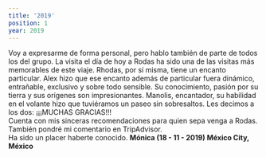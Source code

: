 ```yaml
---
title: '2019'
position: 1
year: 2019
---
```


Voy a expresarme de forma personal, pero hablo también de parte de todos los del grupo. La visita el día de hoy a Rodas ha sido una de las visitas más memorables de este viaje. Rhodas, por sí misma, tiene un encanto particular. Alex hizo que ese encanto además de particular fuera dinámico, entrañable, exclusivo y sobre todo sensible. Su conocimiento, pasión por su tierra y sus orígenes son impresionantes. Manolis, encantador, su habilidad en el volante hizo que tuviéramos un paseo sin sobresaltos. Les decimos a los dos: ¡¡¡MUCHAS GRACIAS!!!<br>
Cuenta con mis sinceras recomendaciones para quien sepa venga a Rodas. También pondré mi comentario en TripAdvisor.<br>
Ha sido un placer haberte conocido. **Mónica (18 - 11 - 2019) México City, México**